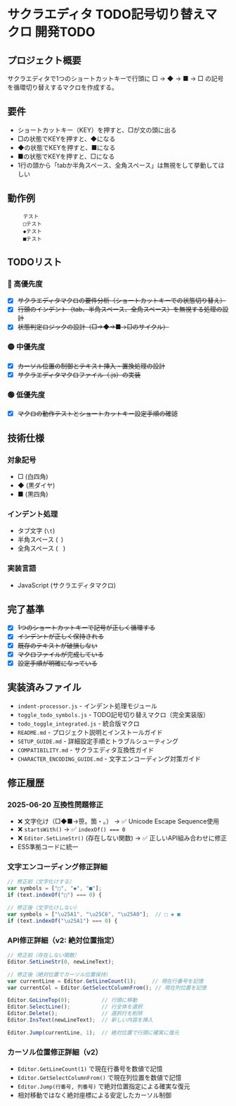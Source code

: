 # サクラエディタ TODO記号切り替えマクロ 開発TODO

## プロジェクト概要
サクラエディタで1つのショートカットキーで行頭に □ → ◆ → ■ → □ の記号を循環切り替えするマクロを作成する。

## 要件
- ショートカットキー（KEY）を押すと、□が文の頭に出る
- □の状態でKEYを押すと、◆になる
- ◆の状態でKEYを押すと、■になる
- ■の状態でKEYを押すと、□になる
- 1行の頭から「tabか半角スペース、全角スペース」は無視をして挙動してほしい

## 動作例
```
　　　テスト
　　　□テスト
　　　◆テスト
　　　■テスト
```

## TODOリスト

### 🔴 高優先度
- [x] ~~サクラエディタマクロの要件分析（ショートカットキーでの状態切り替え）~~
- [x] ~~行頭のインデント（tab、半角スペース、全角スペース）を無視する処理の設計~~
- [x] ~~状態判定ロジックの設計（□→◆→■→□のサイクル）~~

### 🟡 中優先度
- [x] ~~カーソル位置の制御とテキスト挿入・置換処理の設計~~
- [x] ~~サクラエディタマクロファイル（.js）の実装~~

### 🟢 低優先度
- [x] ~~マクロの動作テストとショートカットキー設定手順の確認~~

## 技術仕様

### 対象記号
- □ (白四角)
- ◆ (黒ダイヤ)
- ■ (黒四角)

### インデント処理
- タブ文字 (`\t`)
- 半角スペース (` `)
- 全角スペース (`　`)

### 実装言語
- JavaScript (サクラエディタマクロ)

## 完了基準
- [x] ~~1つのショートカットキーで記号が正しく循環する~~
- [x] ~~インデントが正しく保持される~~
- [x] ~~既存のテキストが破損しない~~
- [x] ~~マクロファイルが完成している~~
- [x] ~~設定手順が明確になっている~~

## 実装済みファイル
- `indent-processor.js` - インデント処理モジュール
- `toggle_todo_symbols.js` - TODO記号切り替えマクロ（完全実装版）
- `todo_toggle_integrated.js` - 統合版マクロ
- `README.md` - プロジェクト説明とインストールガイド
- `SETUP_GUIDE.md` - 詳細設定手順とトラブルシューティング
- `COMPATIBILITY.md` - サクラエディタ互換性ガイド
- `CHARACTER_ENCODING_GUIDE.md` - 文字エンコーディング対策ガイド

## 修正履歴
### 2025-06-20 互換性問題修正
- ❌ 文字化け（□◆■→笹。箇・。） → ✅ Unicode Escape Sequence使用
- ❌ `startsWith()` → ✅ `indexOf() === 0`
- ❌ `Editor.SetLineStr()` (存在しない関数) → ✅ 正しいAPI組み合わせに修正
- ES5準拠コードに統一

### 文字エンコーディング修正詳細
```javascript
// 修正前（文字化けする）
var symbols = ["□", "◆", "■"];
if (text.indexOf("□") === 0) {

// 修正後（文字化けしない）
var symbols = ["\u25A1", "\u25C6", "\u25A0"];  // □ ◆ ■
if (text.indexOf("\u25A1") === 0) {
```

### API修正詳細（v2: 絶対位置指定）
```javascript
// 修正前（存在しない関数）
Editor.SetLineStr(0, newLineText);

// 修正後（絶対位置でカーソル位置保持）
var currentLine = Editor.GetLineCount(1);     // 現在行番号を記憶
var currentCol = Editor.GetSelectColumnFrom(); // 現在列位置を記憶

Editor.GoLineTop(0);          // 行頭に移動
Editor.SelectLine();          // 行全体を選択
Editor.Delete();              // 選択行を削除
Editor.InsText(newLineText);  // 新しい内容を挿入

Editor.Jump(currentLine, 1);  // 絶対位置で行頭に確実に復元
```

### カーソル位置修正詳細（v2）
- `Editor.GetLineCount(1)` で現在行番号を数値で記憶
- `Editor.GetSelectColumnFrom()` で現在列位置を数値で記憶  
- `Editor.Jump(行番号, 列番号)` で絶対位置指定による確実な復元
- 相対移動ではなく絶対座標による安定したカーソル制御